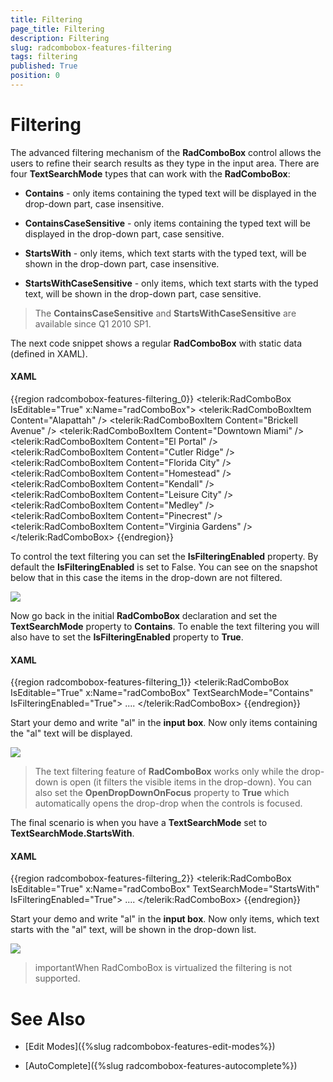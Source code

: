 ```yaml
---
title: Filtering
page_title: Filtering
description: Filtering
slug: radcombobox-features-filtering
tags: filtering
published: True
position: 0
---
```


# Filtering

The advanced filtering mechanism of the __RadComboBox__ control allows the users to refine their search results as they type in the input area. There are four __TextSearchMode__ types that can work with the __RadComboBox__:

* __Contains__ - only items containing the typed text will be displayed in the drop-down part, case insensitive.

* __ContainsCaseSensitive__ - only items containing the typed text will be displayed in the drop-down part, case sensitive.

* __StartsWith__ - only items, which text starts with the typed text, will be shown in the drop-down part, case insensitive.

* __StartsWithCaseSensitive__ - only items, which text starts with the typed text, will be shown in the drop-down part, case sensitive.

>The __ContainsCaseSensitive__ and __StartsWithCaseSensitive__ are available since Q1 2010 SP1.

The next code snippet shows a regular __RadComboBox__ with static data (defined in XAML).

#### __XAML__

{{region radcombobox-features-filtering_0}}
	<telerik:RadComboBox IsEditable="True" x:Name="radComboBox">
	    <telerik:RadComboBoxItem Content="Alapattah" />
	    <telerik:RadComboBoxItem Content="Brickell Avenue" />
	    <telerik:RadComboBoxItem Content="Downtown Miami" />
	    <telerik:RadComboBoxItem Content="El Portal" />
	    <telerik:RadComboBoxItem Content="Cutler Ridge" />
	    <telerik:RadComboBoxItem Content="Florida City" />
	    <telerik:RadComboBoxItem Content="Homestead" />
	    <telerik:RadComboBoxItem Content="Kendall" />
	    <telerik:RadComboBoxItem Content="Leisure City" />
	    <telerik:RadComboBoxItem Content="Medley" />
	    <telerik:RadComboBoxItem Content="Pinecrest" />
	    <telerik:RadComboBoxItem Content="Virginia Gardens" />
	</telerik:RadComboBox>
{{endregion}}

To control the text filtering you can set the __IsFilteringEnabled__ property. By default the __IsFilteringEnabled__ is set to False. You can see on the snapshot below that in this case the items in the drop-down are not filtered.

![](images/RadComboBox_Features_Filtering_010.png)

Now go back in the initial __RadComboBox__ declaration and set the __TextSearchMode__ property to __Contains__. To enable the text filtering you will also have to set the __IsFilteringEnabled__ property to __True__.

#### __XAML__

{{region radcombobox-features-filtering_1}}
	<telerik:RadComboBox IsEditable="True" x:Name="radComboBox" TextSearchMode="Contains" IsFilteringEnabled="True">
	....
	</telerik:RadComboBox>
{{endregion}}

Start your demo and write "al" in the __input box__. Now only items containing the "al" text will be displayed.

![](images/RadComboBox_Features_Filtering_020.png)

>The text filtering feature of __RadComboBox__ works only while the drop-down is open (it filters the visible items in the drop-down). You can also set the __OpenDropDownOnFocus__ property to __True__ which automatically opens the drop-drop when the controls is focused.

The final scenario is when you have a __TextSearchMode__ set to __TextSearchMode.StartsWith__.
        

#### __XAML__

{{region radcombobox-features-filtering_2}}
	<telerik:RadComboBox IsEditable="True" x:Name="radComboBox" TextSearchMode="StartsWith" IsFilteringEnabled="True">
	....
	</telerik:RadComboBox>
{{endregion}}

Start your demo and write "al" in the __input box__. Now only items, which text starts with the "al" text, will be shown in the drop-down list.

![](images/RadComboBox_Features_Filtering_030.png)

>importantWhen RadComboBox is virtualized the filtering is not supported.

# See Also

 * [Edit Modes]({%slug radcombobox-features-edit-modes%})

 * [AutoComplete]({%slug radcombobox-features-autocomplete%})
